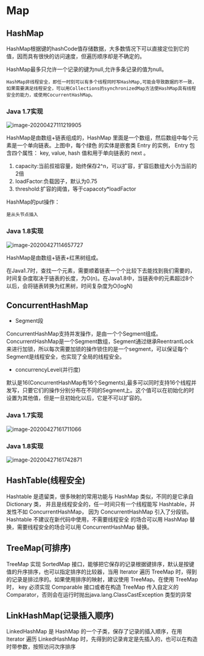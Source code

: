 # Map



## HashMap

HashMap根据键的hashCode值存储数据，大多数情况下可以直接定位到它的值，因而具有很快的访问速度，但遍历顺序却是不确定的。

HashMap最多只允许一个记录的键为null,允许多条记录的值为null。

`HashMap非线程安全，即任一时刻可以有多个线程同时写HashMap,可能会导致数据的不一致，如果需要满足线程安全，可以用Collections的synchronizedMap方法使HashMap具有线程安全的能力，或使用CocurrentHashMap。`

### Java 1.7实现

![image-20200427111219905](C:\Users\Ally\AppData\Roaming\Typora\typora-user-images\image-20200427111219905.png)

HashMap是由数组+链表组成的，HashMap 里面是一个数组，然后数组中每个元素是一个单向链表。上图中，每个绿色
的实体是嵌套类 Entry 的实例， Entry 包含四个属性： key, value, hash 值和用于单向链表的 next  。

1. capacity:当前叔祖容量，始终保存2^n，可以扩容，扩容后数组大小为当前的2倍
2. loadFactor:负载因子，默认为0.75
3. threshold:扩容的阈值，等于capacoty*loadFactor

HashMap的put操作：

`是从头节点插入`



### Java 1.8实现

![image-20200427114657727](C:\Users\Ally\AppData\Roaming\Typora\typora-user-images\image-20200427114657727.png)

HashMap是由数组+链表+红黑树组成。

在Java1.7时，查找一个元素，需要顺着链表一个个比较下去能找到我们需要的，时间复杂度取决于链表的长度，为O(n)。在Java1.8中，当链表中的元素超过8个以后，会将链表转换为红黑树，时间复杂度为O(logN)

## ConcurrentHashMap

- Segment段

ConcurrentHashMap支持并发操作，是由一个个Segment组成。ConcurrentHashMap是一个Segment数组，Segment通过继承ReentrantLock来进行加锁，所以每次需要加锁的操作锁住的是一个segment，可以保证每个Segment是线程安全，也实现了全局的线程安全。

- concurrencyLevel(并行度)

默认是16(ConcurrentHashMap有16个Segments),最多可以同时支持16个线程并发写，只要它们的操作分别分布在不同的Segment上。这个值可以在初始化的时设置为其他值，但是一旦初始化以后，它是不可以扩容的。  

### Java 1.7实现

![image-20200427161711066](C:\Users\Ally\AppData\Roaming\Typora\typora-user-images\image-20200427161711066.png)

### Java 1.8实现

![image-20200427161742871](C:\Users\Ally\AppData\Roaming\Typora\typora-user-images\image-20200427161742871.png)

## HashTable(线程安全)

Hashtable 是遗留类，很多映射的常用功能与 HashMap 类似，不同的是它承自 Dictionary 类，
并且是线程安全的，任一时间只有一个线程能写 Hashtable，并发性不如 ConcurrentHashMap，
因为 ConcurrentHashMap 引入了分段锁。 Hashtable 不建议在新代码中使用，不需要线程安全
的场合可以用 HashMap 替换，需要线程安全的场合可以用 ConcurrentHashMap 替换。  

## TreeMap(可排序)

TreeMap 实现 SortedMap 接口，能够把它保存的记录根据键排序，默认是按键值的升序排序，也可以指定排序的比较器，当用 Iterator 遍历 TreeMap 时，得到的记录是排过序的。如果使用排序的映射，建议使用 TreeMap。在使用 TreeMap 时， key 必须实现 Comparable 接口或者在构造 TreeMap 传入自定义的Comparator，否则会在运行时抛出java.lang.ClassCastException 类型的异常  

## LinkHashMap(记录插入顺序)

LinkedHashMap 是 HashMap 的一个子类，保存了记录的插入顺序，在用 Iterator 遍历
LinkedHashMap 时，先得到的记录肯定是先插入的，也可以在构造时带参数，按照访问次序排序  